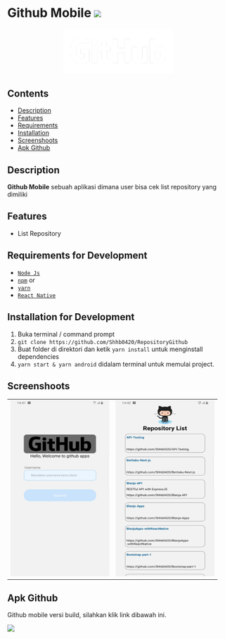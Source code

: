 # Github Mobile <img src="https://img.shields.io/badge/Build%20with-React%20Native-61dbfb?style=popout&logo=react">

<div align="center">
    <img width="250" src="./src/assets/images/GitHub_Logo_White.png">
</div>

## Contents

- [Description](#description)
- [Features](#features)
- [Requirements](#requirements-for-development)
- [Installation](#installation-for-development)
- [Screenshoots](#screenshoots)
- [Apk Github](#apk-github)

## Description

**Github Mobile** sebuah aplikasi dimana user bisa cek list repository yang dimiliki

## Features

- List Repository

## Requirements for Development

- [`Node Js`](https://nodejs.org/en/)
- [`npm`](https://www.npmjs.com/get-npm) or
- [`yarn`](https://classic.yarnpkg.com/en/docs/install/#debian-stable)
- [`React Native`](https://reactnative.dev/)

## Installation for Development

1. Buka terminal / command prompt
2. `git clone https://github.com/Shhb0420/RepositoryGithub`
3. Buat folder di direktori dan ketik `yarn install` untuk menginstall dependencies
4. `yarn start & yarn android` didalam terminal untuk memulai project.

## Screenshoots

<table>
  <tr>
    <td valign="center"><img src="./src/assets/images/Github1.jpg" height="400px" width="225px"></td>
    <td valign="center"><img src="./src/assets/images/Github2.jpg" height="400px" width="225px"></td>
  </tr>
 </table>

## Apk Github

Github mobile versi build, silahkan klik link dibawah ini.

<a href="https://drive.google.com/file/d/1QGRvW4B0TA91W8D0sqpop_XMyA000xZR/view?usp=sharing">
  <img src="https://img.shields.io/badge/Github%20Mobile-blue.svg?style=popout&logo=firefox"/>
</a>
